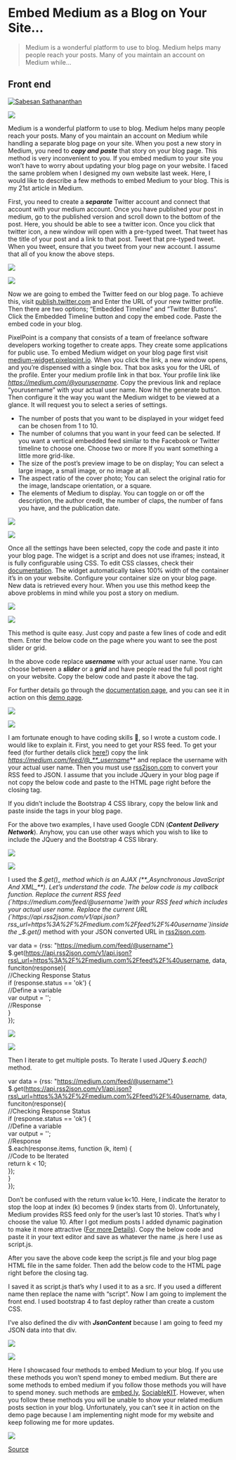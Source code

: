 # Embed Medium as a Blog on Your Site…

> Medium is a wonderful platform to use to blog. Medium helps many people reach your posts. Many of you maintain an account on Medium while…

Front end
---------

[![Sabesan Sathananthan](https://miro.medium.com/fit/c/96/96/1*dwqu7TGEPXw30P9Z9YNgfA.jpeg)](https://sabesan96.medium.com/?source=post_page-----54a1b49cbe16--------------------------------)

![](https://miro.medium.com/max/1400/1*lKlGk0yIKV-crkp8S7jdWA.jpeg)

Medium is a wonderful platform to use to blog. Medium helps many people reach your posts. Many of you maintain an account on Medium while handling a separate blog page on your site. When you post a new story in Medium, you need to **_copy and paste_** that story on your blog page. This method is very inconvenient to you. If you embed medium to your site you won’t have to worry about updating your blog page on your website. I faced the same problem when I designed my own website last week. Here, I would like to describe a few methods to embed Medium to your blog. This is my 21st article in Medium.

First, you need to create a **_separate_** Twitter account and connect that account with your medium account. Once you have published your post in medium, go to the published version and scroll down to the bottom of the post. Here, you should be able to see a twitter icon. Once you click that twitter icon, a new window will open with a pre-typed tweet. That tweet has the title of your post and a link to that post. Tweet that pre-typed tweet. When you tweet, ensure that you tweet from your new account. I assume that all of you know the above steps.

![](https://miro.medium.com/max/60/1*ohdtWCRo08GzokCfXSc77Q.jpeg?q=20)

![](https://miro.medium.com/max/1400/1*ohdtWCRo08GzokCfXSc77Q.jpeg)

Now we are going to embed the Twitter feed on our blog page. To achieve this, visit [publish.twitter.com](https://publish.twitter.com/) and Enter the URL of your new twitter profile. Then there are two options; “Embedded Timeline” and “Twitter Buttons”. Click the Embedded Timeline button and copy the embed code. Paste the embed code in your blog.

PixelPoint is a company that consists of a team of freelance software developers working together to create apps. They create some applications for public use. To embed Medium widget on your blog page first visit [medium-widget.pixelpoint.io](https://medium-widget.pixelpoint.io/). When you click the link, a new window opens, and you’re dispensed with a single box. That box asks you for the URL of the profile. Enter your medium profile link in that box. Your profile link like _https://medium.com/@yourusername_. Copy the previous link and replace “yourusername” with your actual user name. Now hit the generate button. Then configure it the way you want the Medium widget to be viewed at a glance. It will request you to select a series of settings.

*   The number of posts that you want to be displayed in your widget feed can be chosen from 1 to 10.
*   The number of columns that you want in your feed can be selected. If you want a vertical embedded feed similar to the Facebook or Twitter timeline to choose one. Choose two or more If you want something a little more grid-like.
*   The size of the post’s preview image to be on display; You can select a large image, a small image, or no image at all.
*   The aspect ratio of the cover photo; You can select the original ratio for the image, landscape orientation, or a square.
*   The elements of Medium to display. You can toggle on or off the description, the author credit, the number of claps, the number of fans you have, and the publication date.

![](https://miro.medium.com/max/60/0*_bQIkW4YrPnbE1wU.jpg?q=20)

![](https://miro.medium.com/max/1204/0*_bQIkW4YrPnbE1wU.jpg)

Once all the settings have been selected, copy the code and paste it into your blog page. The widget is a script and does not use iframes; instead, it is fully configurable using CSS. To edit CSS classes, check their [documentation](https://pixelpoint.io/projects/medium-widget). The widget automatically takes 100% width of the container it’s in on your website. Configure your container size on your blog page. New data is retrieved every hour. When you use this method keep the above problems in mind while you post a story on medium.

![](https://miro.medium.com/max/60/1*3qgaQWhe-mHHu6fImczq5A.png?q=20)

![](https://miro.medium.com/max/1400/1*3qgaQWhe-mHHu6fImczq5A.png)

This method is quite easy. Just copy and paste a few lines of code and edit them. Enter the below code on the page where you want to see the post slider or grid.

<div id="retainable-rss-embed"   
data-rss="https://medium.com/feed/**_@username_**"  
data-maxcols="3"   
data-layout="**_grid_**"   
data-poststyle="inline"   
data-readmore="Read the rest"   
data-buttonclass="btn btn-primary"   
data-offset="-100"></div>

In the above code replace **_username_** with your actual user name. You can choose between a **_slider_** or a **_grid_** and have people read the full post right on your website. Copy the below code and paste it above the _</body>_ tag.

<script src="https://www.retainable.io/assets/retainable/rss-embed/retainable-rss-embed.js"></script>

For further details go through the [documentation page](https://www.retainable.io/embed-your-medium-blog), and you can see it in action on this [demo page](https://www.retainable.io/vue-news).

![](https://miro.medium.com/max/60/1*7VBfcaVX4wRuATtefplQtg.png?q=20)

![](https://miro.medium.com/max/1400/1*7VBfcaVX4wRuATtefplQtg.png)

I am fortunate enough to have coding skills 🙂, so I wrote a custom code. I would like to explain it. First, you need to get your RSS feed. To get your feed (for further details click [here!](https://help.medium.com/hc/en-us/articles/214874118-RSS-feeds)) copy the link _https://medium.com/feed/@_**_username_** and replace the username with your actual user name. Then you must use [rss2json.com](https://rss2json.com/) to convert your RSS feed to JSON. I assume that you include JQuery in your blog page if not copy the below code and paste to the HTML page right before the closing _</body>_ tag.

<script src="[https://ajax.googleapis.com/ajax/libs/jquery/3.3.1/jquery.min.js](https://ajax.googleapis.com/ajax/libs/jquery/3.3.1/jquery.min.js)"></script>

If you didn’t include the Bootstrap 4 CSS library, copy the below link and paste inside the _<head> </head>_ tags in your blog page.

<link rel="stylesheet" href="[https://stackpath.bootstrapcdn.com/bootstrap/4.1.3/css/bootstrap.min.css](https://stackpath.bootstrapcdn.com/bootstrap/4.1.3/css/bootstrap.min.css)" integrity="sha384-MCw98/SFnGE8fJT3GXwEOngsV7Zt27NXFoaoApmYm81iuXoPkFOJwJ8ERdknLPMO" crossorigin="anonymous">

For the above two examples, I have used Google CDN (**_Content Delivery Network_**). Anyhow, you can use other ways which you wish to like to include the JQuery and the Bootstrap 4 CSS library.

![](https://miro.medium.com/max/60/1*FSmq315Pn8YHuDMOFFePHQ.png?q=20)

![](https://miro.medium.com/max/1400/1*FSmq315Pn8YHuDMOFFePHQ.png)

I used the _$.get()_ method which is an AJAX (**_Asynchronous JavaScript And XML_**). Let’s understand the code. The below code is my callback function. Replace the current RSS feed (`https://medium.com/feed/@username`)with your RSS feed which includes your actual user name. Replace the current URL (`https://api.rss2json.com/v1/api.json?rss_url=https%3A%2F%2Fmedium.com%2Ffeed%2F%40username`)inside the _$.get()_ method with your JSON converted URL in [rss2json.com](https://rss2json.com/).

var data = {rss: "https://medium.com/feed/@username"}  
$.get(https://api.rss2json.com/v1/api.json?rss\_url=https%3A%2F%2Fmedium.com%2Ffeed%2F%40username, data, funciton(response){  
//Checking Response Status  
if (response.status == 'ok') {  
   //Define a variable  
   var output = '';  
   //Response  
  }  
});

![](https://miro.medium.com/max/60/1*u5CkVArsZE2DY-7E-FS9ow.png?q=20)

![](https://miro.medium.com/max/1400/1*u5CkVArsZE2DY-7E-FS9ow.png)

Then I iterate to get multiple posts. To Iterate I used JQuery _$.each()_ method.

var data = {rss: "https://medium.com/feed/@username"}  
$.get(https://api.rss2json.com/v1/api.json?rss\_url=https%3A%2F%2Fmedium.com%2Ffeed%2F%40username, data, funciton(response){  
//Checking Response Status  
if (response.status == 'ok') {  
   //Define a variable  
   var output = '';  
   //Response  
   $.each(response.items, function (k, item) {  
      //Code to be Iterated  
      return k < 10;  
   });  
 }  
});

Don’t be confused with the return value k<10. Here, I indicate the iterator to stop the loop at index (k) becomes 9 (index starts from 0). Unfortunately, Medium provides RSS feed only for the user’s last 10 stories. That’s why I choose the value 10. After I got medium posts I added dynamic pagination to make it more attractive ([For more Details](https://www.w3schools.com/bootstrap/bootstrap_pagination.asp)). Copy the below code and paste it in your text editor and save as whatever the name .js here I use as script.js.

After you save the above code keep the script.js file and your blog page HTML file in the same folder. Then add the below code to the HTML page right before the closing _</body>_ tag.

<script src="[s](https://ajax.googleapis.com/ajax/libs/jquery/3.3.1/jquery.min.js)cript.js"></script>

I saved it as script.js that’s why I used it to as a src. If you used a different name then replace the name with “script”. Now I am going to implement the front end. I used bootstrap 4 to fast deploy rather than create a custom CSS.

I’ve also defined the div with **_JsonContent_** because I am going to feed my JSON data into that div.

![](https://miro.medium.com/max/60/1*-PGm7NH7NOSyo5SvOr7yLw.png?q=20)

![](https://miro.medium.com/max/1400/1*-PGm7NH7NOSyo5SvOr7yLw.png)

Here I showcased four methods to embed Medium to your blog. If you use these methods you won’t spend money to embed medium. But there are some methods to embed medium if you follow those methods you will have to spend money. such methods are [embed.ly](https://embed.ly/code), [SociableKIT](https://www.sociablekit.com/demos/medium-publication-feed). However, when you follow these methods you will be unable to show your related medium posts section in your blog. Unfortunately, you can’t see it in action on the demo page because I am implementing night mode for my website and keep following me for more updates.

![](https://miro.medium.com/max/1400/1*bn2TIHgZc61m_-DjOkOtKA.jpeg)


[Source](https://medium.datadriveninvestor.com/embed-medium-as-a-blog-on-your-site-54a1b49cbe16)